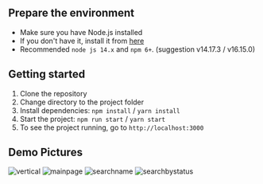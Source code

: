 ## Prepare the environment
- Make sure you have Node.js installed
- If you don't have it, install it from [here](https://nodejs.org/en/download/)
- Recommended `node js 14.x` and `npm 6+`. (suggestion v14.17.3 / v16.15.0)
## Getting started
1. Clone the repository
2. Change directory to the project folder
3. Install dependencies: `npm install` / `yarn install`
4. Start the project: `npm run start` / `yarn start`
5. To see the project running, go to `http://localhost:3000`
## Demo Pictures
![vertical](https://user-images.githubusercontent.com/67986511/194990512-c63b96fa-2546-4620-9539-3bd2b1a57dcb.png)
![mainpage](https://user-images.githubusercontent.com/67986511/194988319-0f8ea8d1-b903-4bf7-9291-a1e12a0ada66.png)
![searchname](https://user-images.githubusercontent.com/67986511/194988411-a839c32d-e91b-462f-8e76-cb3de959c4b8.png)
![searchbystatus](https://user-images.githubusercontent.com/67986511/194988484-e90b38dc-3df0-416d-bd73-530cd4079942.png)
